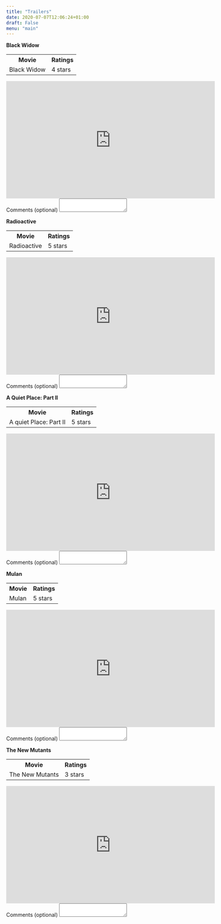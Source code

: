 ```yaml
---
title: "Trailers"
date: 2020-07-07T12:06:24+01:00
draft: False
menu: "main"
---
```


<div class="tl f2 lh-copy b i fl">

**Black Widow**

<table class="collapse ba br2 b--black-10 pv2 ph3">
  <tbody><tr class="striped--light-gray "><th class="pv2 ph3 tl f6 fw6 ttu">Movie</th><th class="tr f6 ttu fw6 pv2 ph3">Ratings</th></tr>
  <tr class="striped--light-gray "><td class="pv2 ph3">Black Widow</td><td class="pv2 ph3">4 stars</td></tr>
  </tbody></table>


<iframe width="560" height="315" src="https://www.youtube.com/embed/ybji16u608U" frameborder="0" allow="accelerometer; autoplay; encrypted-media; gyroscope; picture-in-picture" allowfullscreen></iframe>

<form class="pa4 black-80">
<div>
<label for="comment" class="f6 b db mb2">Comments <span class="normal black-60">(optional)</span></label>
<textarea id="comment" name="comment" class="db border-box hover-black w-100 measure ba b--black-20 pa2 br2 mb2" aria-describedby="comment-desc"></textarea>
</div>
</form>





**Radioactive**

<table class="collapse ba br2 b--black-10 pv2 ph3">
  <tbody><tr class="striped--light-gray "><th class="pv2 ph3 tl f6 fw6 ttu">Movie</th><th class="tr f6 ttu fw6 pv2 ph3">Ratings</th></tr>
  <tr class="striped--light-gray "><td class="pv2 ph3">Radioactive</td><td class="pv2 ph3">5 stars</td></tr>
  </tbody></table>

<iframe width="560" height="315" src="https://www.youtube.com/embed/6x2ONAWdX1I" frameborder="0" allow="accelerometer; autoplay; encrypted-media; gyroscope; picture-in-picture" allowfullscreen></iframe>

<form class="pa4 black-80">
<div>
<label for="comment" class="f6 b db mb2">Comments <span class="normal black-60">(optional)</span></label>
<textarea id="comment" name="comment" class="db border-box hover-black w-100 measure ba b--black-20 pa2 br2 mb2" aria-describedby="comment-desc"></textarea>
</div>
</form>



**A Quiet Place: Part II**

<table class="collapse ba br2 b--black-10 pv2 ph3">
  <tbody><tr class="striped--light-gray "><th class="pv2 ph3 tl f6 fw6 ttu">Movie</th><th class="tr f6 ttu fw6 pv2 ph3">Ratings</th></tr>
  <tr class="striped--light-gray "><td class="pv2 ph3">A quiet Place: Part II</td><td class="pv2 ph3">5 stars</td></tr>
  </tbody></table>

<iframe width="560" height="315" src="https://www.youtube.com/embed/XEMwSdne6UE" frameborder="0" allow="accelerometer; autoplay; encrypted-media; gyroscope; picture-in-picture" allowfullscreen></iframe>

<form class="pa4 black-80">
<div>
<label for="comment" class="f6 b db mb2">Comments <span class="normal black-60">(optional)</span></label>
<textarea id="comment" name="comment" class="db border-box hover-black w-100 measure ba b--black-20 pa2 br2 mb2" aria-describedby="comment-desc"></textarea>
</div>
</form>



**Mulan**

<table class="collapse ba br2 b--black-10 pv2 ph3">
  <tbody><tr class="striped--light-gray "><th class="pv2 ph3 tl f6 fw6 ttu">Movie</th><th class="tr f6 ttu fw6 pv2 ph3">Ratings</th></tr>
  <tr class="striped--light-gray "><td class="pv2 ph3">Mulan</td><td class="pv2 ph3">5 stars</td></tr>
  </tbody></table>


<iframe width="560" height="315" src="https://www.youtube.com/embed/R-eFm--k21c" frameborder="0" allow="accelerometer; autoplay; encrypted-media; gyroscope; picture-in-picture" allowfullscreen></iframe>

<form class="pa4 black-80">
<div>
<label for="comment" class="f6 b db mb2">Comments <span class="normal black-60">(optional)</span></label>
<textarea id="comment" name="comment" class="db border-box hover-black w-100 measure ba b--black-20 pa2 br2 mb2" aria-describedby="comment-desc"></textarea>
</div>
</form>


**The New Mutants**

<table class="collapse ba br2 b--black-10 pv2 ph3">
  <tbody><tr class="striped--light-gray "><th class="pv2 ph3 tl f6 fw6 ttu">Movie</th><th class="tr f6 ttu fw6 pv2 ph3">Ratings</th></tr>
  <tr class="striped--light-gray "><td class="pv2 ph3">The New Mutants</td><td class="pv2 ph3">3 stars</td></tr>
  </tbody></table>


<iframe width="560" height="315" src="https://www.youtube.com/embed/W_vJhUAOFpI" frameborder="0" allow="accelerometer; autoplay; encrypted-media; gyroscope; picture-in-picture" allowfullscreen></iframe>

<form class="pa4 black-80">
<div>
<label for="comment" class="f6 b db mb2">Comments <span class="normal black-60">(optional)</span></label>
<textarea id="comment" name="comment" class="db border-box hover-black w-100 measure ba b--black-20 pa2 br2 mb2" aria-describedby="comment-desc"></textarea>
</div>
</form>










